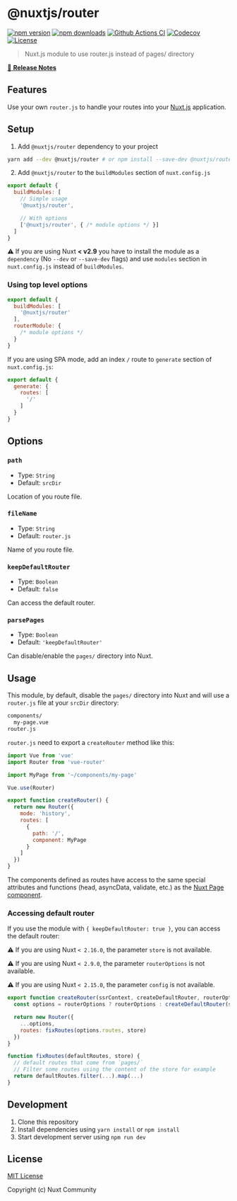# @nuxtjs/router

[![npm version][npm-version-src]][npm-version-href]
[![npm downloads][npm-downloads-src]][npm-downloads-href]
[![Github Actions CI][github-actions-ci-src]][github-actions-ci-href]
[![Codecov][codecov-src]][codecov-href]
[![License][license-src]][license-href]

> Nuxt.js module to use router.js instead of pages/ directory

[📖 **Release Notes**](./CHANGELOG.md)

## Features

Use your own `router.js` to handle your routes into your [Nuxt.js](https://nuxtjs.org) application.

## Setup

1. Add `@nuxtjs/router` dependency to your project

```bash
yarn add --dev @nuxtjs/router # or npm install --save-dev @nuxtjs/router
```

2. Add `@nuxtjs/router` to the `buildModules` section of `nuxt.config.js`

```js
export default {
  buildModules: [
    // Simple usage
    '@nuxtjs/router',

    // With options
    ['@nuxtjs/router', { /* module options */ }]
  ]
}
```

:warning: If you are using Nuxt **< v2.9** you have to install the module as a `dependency` (No `--dev` or `--save-dev` flags) and use `modules` section in `nuxt.config.js` instead of `buildModules`.

### Using top level options

```js
export default {
  buildModules: [
    '@nuxtjs/router'
  ],
  routerModule: {
    /* module options */
  }
}
```

If you are using SPA mode, add an index `/` route to `generate` section of `nuxt.config.js`:

```js
export default {
  generate: {
    routes: [
      '/'
    ]
  }
}
```

## Options

### `path`

- Type: `String`
- Default: `srcDir`

Location of you route file.

### `fileName`

- Type: `String`
- Default: `router.js`

Name of you route file.

### `keepDefaultRouter`

- Type: `Boolean`
- Default: `false`

Can access the default router.

### `parsePages`

- Type: `Boolean`
- Default: `'keepDefaultRouter'`

Can disable/enable the `pages/` directory into Nuxt.

## Usage

This module, by default, disable the `pages/` directory into Nuxt and will use a `router.js` file at your `srcDir` directory:

```bash
components/
  my-page.vue
router.js
```

`router.js` need to export a `createRouter` method like this:

```js
import Vue from 'vue'
import Router from 'vue-router'

import MyPage from '~/components/my-page'

Vue.use(Router)

export function createRouter() {
  return new Router({
    mode: 'history',
    routes: [
      {
        path: '/',
        component: MyPage
      }
    ]
  })
}
```

The components defined as routes have access to the same special attributes and functions (head, asyncData, validate, etc.) as the [Nuxt Page component](https://nuxtjs.org/guide/views/#pages).

### Accessing default router

If you use the module with `{ keepDefaultRouter: true }`, you can access the default router:

:warning: If you are using Nuxt `< 2.16.0`, the parameter `store` is not available.

:warning: If you are using Nuxt `< 2.9.0`, the parameter `routerOptions` is not available.

:warning: If you are using Nuxt `< 2.15.0`, the parameter `config` is not available.

```js
export function createRouter(ssrContext, createDefaultRouter, routerOptions, config, store) {
  const options = routerOptions ? routerOptions : createDefaultRouter(ssrContext, config).options

  return new Router({
    ...options,
    routes: fixRoutes(options.routes, store)
  })
}

function fixRoutes(defaultRoutes, store) {
  // default routes that come from `pages/`
  // Filter some routes using the content of the store for example
  return defaultRoutes.filter(...).map(...)
}
```

## Development

1. Clone this repository
2. Install dependencies using `yarn install` or `npm install`
3. Start development server using `npm run dev`

## License

[MIT License](./LICENSE)

Copyright (c) Nuxt Community

<!-- Badges -->
[npm-version-src]: https://img.shields.io/npm/v/@nuxtjs/router/latest.svg
[npm-version-href]: https://npmjs.com/package/@nuxtjs/router

[npm-downloads-src]: https://img.shields.io/npm/dt/@nuxtjs/router.svg
[npm-downloads-href]: https://npmjs.com/package/@nuxtjs/router

[github-actions-ci-src]: https://github.com/nuxt-community/router-module/workflows/ci/badge.svg
[github-actions-ci-href]: https://github.com/nuxt-community/router-module/actions?query=workflow%3Aci

[codecov-src]: https://img.shields.io/codecov/c/github/nuxt-community/router-module.svg
[codecov-href]: https://codecov.io/gh/nuxt-community/router-module

[license-src]: https://img.shields.io/npm/l/@nuxtjs/router.svg
[license-href]: https://npmjs.com/package/@nuxtjs/router
